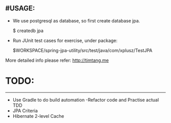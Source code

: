 #USAGE:
---

- We use postgresql as database, so first create database jpa.

    $ createdb jpa

- Run JUnit test cases for exercise, under package:

    $WORKSPACE/spring-jpa-utility/src/test/java/com/xplusz/TestJPA
   
More detailed info please refer: <http://timtang.me>

# TODO:
---

- Use Gradle to do build automation
-Refactor code and  Practise actual TDD
- JPA Criteria
- Hibernate 2-level Cache
